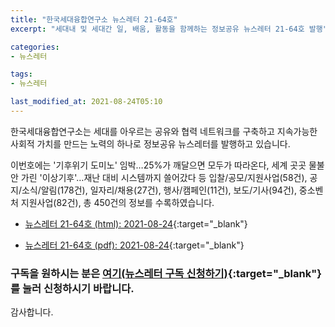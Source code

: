 ```yaml
---
title: "한국세대융합연구소 뉴스레터 21-64호"
excerpt: "세대내 및 세대간 일, 배움, 활동을 함께하는 정보공유 뉴스레터 21-64호 발행" 

categories:
- 뉴스레터

tags:
- 뉴스레터

last_modified_at: 2021-08-24T05:10
---
```


한국세대융합연구소는 세대를 아우르는 공유와 협력 네트워크를 구축하고 지속가능한 사회적 가치를 만드는 노력의 하나로 정보공유 뉴스레터를 발행하고 있습니다.

이번호에는 &#39;기후위기 도미노&#39; 임박…25%가 깨달으면 모두가 따라온다, 세계 곳곳 물불 안 가린 &#39;이상기후&#39;…재난 대비 시스템까지 쓸어갔다 등 입찰/공모/지원사업(58건), 공지/소식/알림(178건), 일자리/채용(27건), 행사/캠페인(11건), 보도/기사(94건), 중소벤처 지원사업(82건), 총 450건의 정보를 수록하였습니다.

* [뉴스레터 21-64호 (html): 2021-08-24](https://gcrcenter.github.io/assets/htmls/gcrc_news_letter_20210824.html){:target="_blank"}

* [뉴스레터 21-64호 (pdf): 2021-08-24](https://gcrcenter.github.io/assets/pdfs/news_letter_20210824.pdf){:target="_blank"}


### 구독을 원하시는 분은 [여기(뉴스레터 구독 신청하기)](https://forms.gle/MJ5gVHCdunBXXWVB7){:target="_blank"} 를 눌러 신청하시기 바랍니다.


감사합니다.